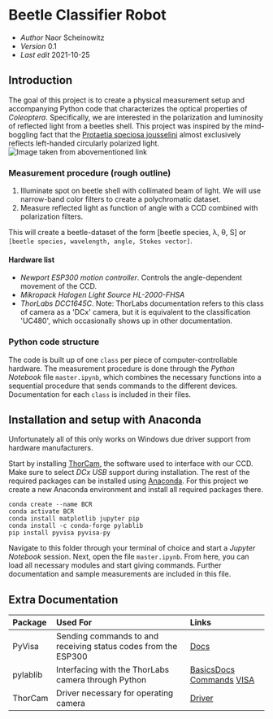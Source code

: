 # Beetle Classifier Robot

- *Author* Naor Scheinowitz
- *Version* 0.1
- *Last edit* 2021-10-25

## Introduction

The goal of this project is to create a physical measurement setup and accompanying Python code that characterizes the optical properties of *Coleoptera*. Specifically, we are interested in the polarization and luminosity of reflected light from a beetles shell. This project was inspired by the mind-boggling fact that the [Protaetia speciosa jousselini](https://en.wikipedia.org/wiki/Protaetia_speciosa) almost exclusively reflects left-handed circularly polarized light.
![Image taken from abovementioned link](https://upload.wikimedia.org/wikipedia/commons/0/04/Scarabaeidae_-_Protaetia_speciosa.JPG)

### Measurement procedure (rough outline)

1. Illuminate spot on beetle shell with collimated beam of light. We will use narrow-band color filters to create a polychromatic dataset.
2. Measure reflected light as function of angle with a CCD combined with polarization filters.

This will create a beetle-dataset of the form [beetle species, &lambda;, &theta;, S] or `[beetle species, wavelength, angle, Stokes vector]`.

#### Hardware list
- *Newport ESP300 motion controller*. Controls the angle-dependent movement of the CCD.
- *Mikropack Halogen Light Source HL-2000-FHSA*
- *ThorLabs DCC1645C*. Note: ThorLabs documentation refers to this class of camera as a 'DCx' camera, but it is equivalent to the classification 'UC480', which occasionally shows up in other documentation.

### Python code structure

The code is built up of one `class` per piece of computer-controllable hardware. The measurement procedure is done through the *Python Notebook* file `master.ipynb`, which combines the necessary functions into a sequential procedure that sends commands to the different devices. Documentation for each `class` is included in their files.

## Installation and setup with Anaconda

Unfortunately all of this only works on Windows due driver support from hardware manufacturers.

Start by installing [ThorCam](https://www.thorlabs.com/software_pages/ViewSoftwarePage.cfm?Code=ThorCam), the software used to interface with our CCD. Make sure to select *DCx USB* support during installation. The rest of the required packages can be installed using [Anaconda](https://www.anaconda.com/products/individual). For this project we create a new Anaconda environment and install all required packages there.
```
conda create --name BCR
conda activate BCR
conda install matplotlib jupyter pip
conda install -c conda-forge pylablib
pip install pyvisa pyvisa-py
```
Navigate to this folder through your terminal of choice and start a *Jupyter Notebook* session. Next, open the file `master.ipynb`. From here, you can load all necessary modules and start giving commands. Further documentation and sample measurements are included in this file.


## Extra Documentation
| Package | Used For | Links |
| :------------- | :------------- |:------------- |
| PyVisa      | Sending commands to  and receiving status codes from the ESP300| [Docs](https://pyvisa.readthedocs.io/en/latest/introduction/index.html) |
| pylablib | Interfacing with the ThorLabs camera through Python | [Basics](https://pylablib.readthedocs.io/en/latest/devices/cameras_basics.html)[Docs](https://pylablib.readthedocs.io/en/latest/devices/uc480.html#cameras-uc480) [Commands](https://pylablib.readthedocs.io/en/latest/.apidoc/pylablib.devices.uc480.html) [VISA](https://pylablib.readthedocs.io/en/latest/devices/generic_awgs.html?highlight=VISA)
| ThorCam | Driver necessary for operating camera | [Driver](https://www.thorlabs.com/software_pages/ViewSoftwarePage.cfm?Code=ThorCam) |
